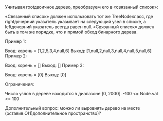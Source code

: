 Учитывая rootдвоичное дерево, преобразуем его в «связанный список»:

«Связанный список» должен использовать тот же TreeNodeкласс, где rightдочерний указатель указывает на следующий узел в списке, а leftдочерний указатель всегда равен null.
«Связанный список» должен быть в том же порядке, что и прямой обход бинарного дерева.
 

Пример 1:


Вход: корень = [1,2,5,3,4,null,6]
 Выход: [1,null,2,null,3,null,4,null,5,null,6]
Пример 2:

Вход: корень = []
 Выход: []
Пример 3:

Вход: корень = [0]
 Выход: [0]
 

Ограничения:

Число узлов в дереве находится в диапазоне [0, 2000].
-100 <= Node.val <= 100
 

Дополнительный вопрос: можно ли выровнять дерево на месте (оставив O(1)дополнительное пространство)?
